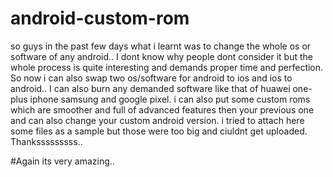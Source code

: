 # android-custom-rom

so guys in the past few days what i learnt was to change the whole os or software of any android..
I dont know why people dont consider it but the whole process is quite interesting and demands proper time and perfection.
So now i can also swap two os/software for android to ios and ios to android..
I can also burn any demanded software like that of huawei one-plus iphone samsung and google pixel.
i can also put some custom roms which are smoother and full of advanced features then your previous one and can also change your custom android version.
i tried to attach here some files as a sample but those were too big and ciuldnt get uploaded.
Thanksssssssss..

#Again its very amazing..
